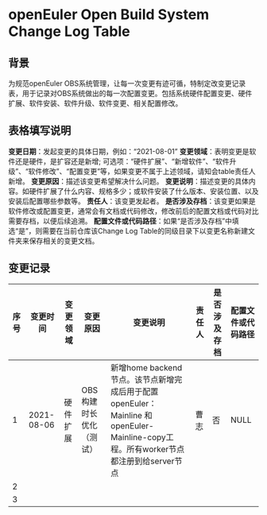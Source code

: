 # openEuler Open Build System Change Log Table

## 背景
为规范openEuler OBS系统管理，让每一次变更有迹可循，特制定改变更记录表，用于记录对OBS系统做出的每一次配置变更。包括系统硬件配置变更、硬件扩展、软件安装、软件升级、软件变更、相关配置修改。
	

## 表格填写说明

**变更日期**：发起变更的具体日期，例如：“2021-08-01”
**变更领域**：表明变更是软件还是硬件，是扩容还是新增; 可选项：“硬件扩展”、“新增软件”、“软件升级”、“软件修改”、“配置变更”等，如果变更不属于上述领域，请知会table责任人新增。
**变更原因**：描述该变更希望解决什么问题。
**变更说明**：描述变更的具体内容。如硬件扩展了什么内容、规格多少；或软件安装了什么版本、安装位置、以及安装后配置哪些参数等。
**责任人**：该变更发起者。
**是否涉及存档**：该变更如果是软件修改或配置变更，通常会有文档或代码修改，修改前后的配置文档或代码对比需要存档，以便后续追溯。
**配置文件或代码路径**：如果“是否涉及存档”中填选“是”，则需要在当前仓库该Change Log Table的同级目录下以变更名称新建文件夹来保存相关的变更文档。

## 变更记录

|序号|变更时间|变更领域|变更原因|变更说明|责任人|是否涉及存档|配置文件或代码路径|
|--|--|--|--|--|--|--|--|
| 1 | 2021-08-06 | 硬件扩展|OBS构建时长优化（测试）|新增home backend节点。该节点新增完成后用于配置openEuler：Mainline 和openEuler-Mainline-copy工程。所有worker节点都注册到给server节点|曹志  |否|NULL|
| 2 |  |  |  |  |  |  |  |
| 3 |  |  |  |  |  |  |  |


